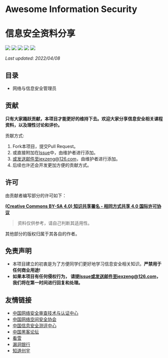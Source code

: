 # Awesome Information Security

# 信息安全资料分享

[![](https://img.shields.io/github/watchers/zengxin1020/Information-Security.svg)](https://github.com/zengxin1020/Information-Security/watchers)
[![](https://img.shields.io/github/stars/zengxin1020/Information-Security.svg)](https://github.com/zengxin1020/Information-Security/stargazers)
[![](https://img.shields.io/github/forks/zengxin1020/Information-Security.svg)](https://github.com/zengxin1020/Information-Security/network/members)
![](https://img.shields.io/github/repo-size/zengxin1020/Information-Security.svg)
[![](https://img.shields.io/github/contributors/zengxin1020/Information-Security.svg)](https://github.com/zengxin1020/Information-Security/contributors)

*Last updated: 2022/04/08*

## 目录
- 网络与信息安全管理员

## 贡献

**只有大家踊跃贡献，本项目才能更好的维持下去。欢迎大家分享信息安全相关课程资料，以及理性讨论和评价。**

贡献方式:

1. Fork本项目，提交Pull Request。
2. 或直接附加在[Issue](https://github.com/zengxin1020/Information-Security/issues)中，由维护者进行添加。
3. 或发送邮件至iexzeng@126.com，由维护者进行添加。
4. 后续也许还会开发更加方便的贡献方式。

## 许可

由贡献者编写部分的许可如下：

**[(Creative Commons BY-SA 4.0) 知识共享署名 - 相同方式共享 4.0 国际许可协议](https://creativecommons.org/licenses/by-nc-sa/4.0/deed.zh)**

> 资料仅供参考，请自己判断其适用性。

其他部分的版权归属于其各自的作者。

## 免责声明

- 本项目建立的初衷是为了方便同学们更好地学习信息安全相关知识。**严禁用于任何商业用途!**
- **如果本项目有任何侵权行为， 请提[Issue](https://github.com/zengxin1020/Information-Security/issues)或发送邮件至iexzeng@126.com，我们将在第一时间进行回复和处理。**

## 友情链接
- [中国网络安全审查技术与认证中心](https://www.isccc.gov.cn/)
- [中国网络空间安全协会](https://www.cybersac.cn/)
- [中国信息安全测评中心](http://www.itsec.gov.cn/)
- [中国黑客论坛](https://www.cnhackteam.org/)
- [看雪](https://pediy.com/)
- [漏洞银行](https://www.bugbank.cn/)
- [知道创宇](https://www.seebug.org/)

